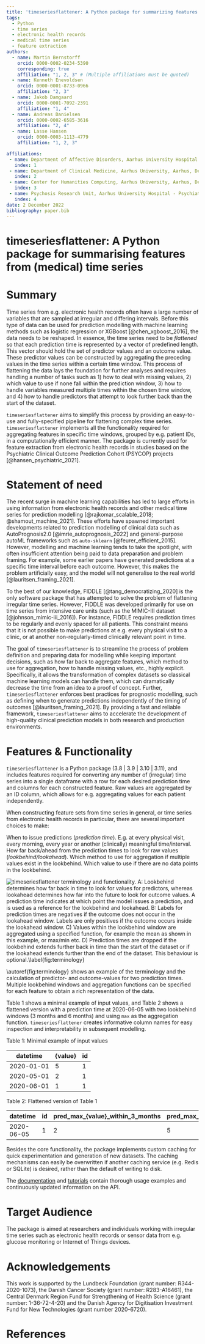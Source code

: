 ```yaml
---
title: 'timeseriesflattener: A Python package for summarizing features from (medical) time series'
tags:
  - Python
  - time series
  - electronic health records
  - medical time series
  - feature extraction
authors:
  - name: Martin Bernstorff
    orcid: 0000-0002-0234-5390
    corresponding: true
    affiliation: "1, 2, 3" # (Multiple affiliations must be quoted)
  - name: Kenneth Enevoldsen
    orcid: 0000-0001-8733-0966
    affiliation: "2, 3"
  - name: Jakob Damgaard
    orcid: 0000-0001-7092-2391 
    affiliation: "1, 4"
  - name: Andreas Danielsen
    orcid: 0000-0002-6585-3616
    affiliation: "2, 4"
  - name: Lasse Hansen
    orcid: 0000-0003-1113-4779
    affiliation: "1, 2, 3"

affiliations:
 - name: Department of Affective Disorders, Aarhus University Hospital - Psychiatry, Aarhus, Denmark
   index: 1
 - name: Department of Clinical Medicine, Aarhus University, Aarhus, Denmark
   index: 2
 - name: Center for Humanities Computing, Aarhus University, Aarhus, Denmark
   index: 3
 - name: Psychosis Research Unit, Aarhus University Hospital - Psychiatry, Denmark
   index: 4
date: 2 December 2022
bibliography: paper.bib
---
```

# timeseriesflattener: A Python package for summarising features from (medical) time series

# Summary
Time series from e.g. electronic health records often have a large number of variables that are sampled at irregular and differing intervals. Before this type of data can be used for prediction modelling with machine learning methods such as logistic regression or XGBoost [@chen_xgboost_2016], the data needs to be reshaped. In essence, the time series need to be *flattened* so that each prediction time is represented by a vector of predefined length. This vector should hold the set of predictor values and an outcome value. These predictor values can be constructed by aggregating the preceding values in the time series within a certain time window. This process of flattening the data lays the foundation for further analyses and requires handling a number of tasks such as 1) how to deal with missing values, 2) which value to use if none fall within the prediction window, 3) how to handle variables measured multiple times within the chosen time window, and 4) how to handle predictors that attempt to look further back than the start of the dataset.  

`timeseriesflattener` aims to simplify this process by providing an easy-to-use and fully-specified pipeline for flattening complex time series. `timeseriesflattener` implements all the functionality required for aggregating features in specific time windows, grouped by e.g. patient IDs, in a computationally efficient manner. The package is currently used for feature extraction from electronic health records in studies based on the Psychiatric Clinical Outcome Prediction Cohort (PSYCOP) projects [@hansen_psychiatric_2021].

# Statement of need
The recent surge in machine learning capabilities has led to large efforts in using information from electronic health records and other medical time series for prediction modelling [@rajkomar_scalable_2018; @shamout_machine_2021]. These efforts have spawned important developments related to prediction modelling of clinical data such as AutoPrognosis2.0 [@imrie_autoprognosis_2022] and general-purpose autoML frameworks such as `auto-sklearn` [@feurer_efficient_2015]. However, modelling and machine learning tends to take the spotlight, with often insufficient attention being paid to data preparation and problem framing. For example, some earlier papers have generated predictions at a specific time interval before each outcome. However, this makes the problem artificially easy, and the model will not generalise to the real world [@lauritsen_framing_2021]. 

To the best of our knowledge, FIDDLE [@tang_democratizing_2020] is the only software package that has attempted to solve the problem of flattening irregular time series. However, FIDDLE was developed primarily for use on time series from intensive care units (such as the MIMIC-III dataset [@johnson_mimic-iii_2016]). For instance, FIDDLE requires prediction times to be regularly and evenly spaced for all patients. This constraint means that it is not possible to make predictions at e.g. every physical visit to a clinic, or at another non-regularly-timed clinically relevant point in time.

The goal of `timeseriesflattener` is to streamline the process of problem definition and preparing data for modelling while keeping important decisions, such as how far back to aggregate features, which method to use for aggregation, how to handle missing values, etc., highly explicit. Specifically, it allows the transformation of complex datasets so classical machine learning models can handle them, which can dramatically decrease the time from an idea to a proof of concept. Further, `timeseriesflattener` enforces best practices for prognostic modelling, such as defining when to generate predictions independently of the timing of outcomes [@lauritsen_framing_2021]. By providing a fast and reliable framework, `timeseriesflattener` aims to accelerate the development of high-quality clinical prediction models in both research and production environments.


# Features & Functionality
`timeseriesflattener` is a Python package (3.8 | 3.9 | 3.10 | 3.11), and includes features required for converting any number of (irregular) time series into a single dataframe with a row for each desired prediction time and columns for each constructed feature. Raw values are aggregated by an ID column, which allows for e.g. aggregating values for each patient independently.

When constructing feature sets from time series in general, or time series from electronic health records in particular, there are several important choices to make: 

When to issue predictions (*prediction time*). E.g. at every physical visit, every morning, every year or another (clinically) meaningful time/interval.
How far back/ahead from the prediction times to look for raw values (*lookbehind/lookahead*). 
Which method to use for aggregation if multiple values exist in the lookbehind.
Which value to use if there are no data points in the lookbehind.


![`timeseriesflattener` terminology and functionality. A: *Lookbehind* determines how far back in time to look for values for predictors, whereas *lookahead* determines how far into the future to look for outcome values. A *prediction time* indicates at which point the model issues a prediction, and is used as a reference for the *lookbehind* and *lookahead*.  B: Labels for prediction times are negatives if the outcome does not occur in the lookahead window. Labels are only positives if the outcome occurs inside the lookahead window. C) Values within the *lookbehind* window are aggregated using a specified function, for example the mean as shown in this example, or max/min etc. D) Prediction times are dropped if the *lookbehind* extends further back in time than the start of the dataset or if the *lookahead* extends further than the end of the dataset. This behaviour is optional.\label{fig:terminology}](https://user-images.githubusercontent.com/23191638/207274283-1207e2ce-86c7-4ee8-82a5-d81617c8bb77.png)

\autoref{fig:terminology} shows an example of the terminology and the calculation of predictor- and outcome-values for two prediction times. Multiple lookbehind windows and aggregation functions can be specified for each feature to obtain a rich representation of the data. 

Table 1 shows a minimal example of input values, and Table 2 shows a flattened version with a prediction time at 2020-06-05 with two lookbehind windows (3 months and 6 months) and using `max` as the aggregation function. `timeseriesflattener` creates informative column names for easy inspection and interpretability in subsequent modelling. 

Table 1: Minimal example of input values

| datetime       | {value} | id |
|------------|-------|----|
| 2020-01-01 | 5     | 1  |
| 2020-05-01 | 2     | 1  |
| 2020-06-01 | 1     | 1  |

Table 2: Flattened version of Table 1

| datetime      |id| pred_max_{value}_within_3_months | pred_max_{value}_within_6_months |
|-----------|--|--------------------------------|-------------------------------|
| 2020-06-05|1 | 2                              | 5                             |


Besides the core functionality, the package implements custom caching for quick experimentation and generation of new datasets. The caching mechanisms can easily be overwritten if another caching service (e.g. Redis or SQLite) is desired, rather than the default of writing to disk. 

The [documentation](https://aarhus-psychiatry-research.github.io/timeseriesflattener/) and [tutorials](https://aarhus-psychiatry-research.github.io/timeseriesflattener/tutorials.html) contain thorough usage examples and continuously updated information on the API.


# Target Audience
The package is aimed at researchers and individuals working with irregular time series such as electronic health records or sensor data from e.g. glucose monitoring or Internet of Things devices.


# Acknowledgements
This work is supported by the Lundbeck Foundation (grant number: R344-2020-1073), the Danish Cancer Society (grant number: R283-A16461), the Central Denmark Region Fund for Strengthening of Health Science (grant number: 1-36-72-4-20) and the Danish Agency for Digitisation Investment Fund for New Technologies (grant number 2020-6720). 


# References